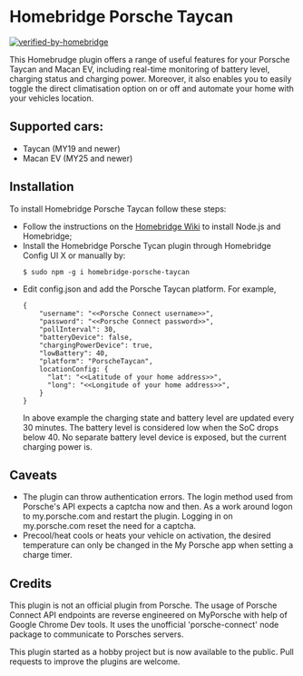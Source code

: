 # Homebridge Porsche Taycan
[![verified-by-homebridge](https://badgen.net/badge/homebridge/verified/purple)](https://github.com/homebridge/homebridge/wiki/Verified-Plugins)

This Homebrudge plugin offers a range of useful features for your Porsche Taycan and Macan EV, including real-time monitoring of battery level, charging status and charging power. Moreover, it also enables you to easily toggle the direct climatisation option on or off and automate your home with your vehicles location.

## Supported cars:
- Taycan (MY19 and newer)
- Macan EV (MY25 and newer)

## Installation
To install Homebridge Porsche Taycan follow these steps:

- Follow the instructions on the [Homebridge Wiki](https://homebridge.io/how-to-install-homebridge) to install Node.js and Homebridge;
- Install the Homebridge Porsche Tycan plugin through Homebridge Config UI X or manually by:
  ```
  $ sudo npm -g i homebridge-porsche-taycan
  ```
- Edit config.json and add the Porsche Taycan platform. For example,
    ```
    {
        "username": "<<Porsche Connect username>>",
        "password": "<<Porsche Connect password>>",
        "pollInterval": 30,
        "batteryDevice": false,
        "chargingPowerDevice": true,
        "lowBattery": 40,
        "platform": "PorscheTaycan",
        locationConfig: {
          "lat": "<<Latitude of your home address>>",
          "long": "<<Longitude of your home address>>",
        }
    }
    ```
  In above example the charging state and battery level are updated every 30 minutes. The battery level is considered low when the SoC drops below 40. No separate battery level device is exposed, but the current charging power is.

## Caveats
- The plugin can throw authentication errors. The login method used from Porsche's API expects a captcha now and then. As a work around logon to my.porsche.com and restart the plugin. Logging in on my.porsche.com reset the need for a captcha.
- Precool/heat cools or heats your vehicle on activation, the desired temperature can only be changed in the My Porsche app when setting a charge timer.

## Credits
This plugin is not an official plugin from Porsche. The usage of Porsche Connect API endpoints are reverse engineered on MyPorsche with help of Google Chrome Dev tools. It uses the unofficial 'porsche-connect' node package to communicate to Porsches servers.

This plugin started as a hobby project but is now available to the public. Pull requests to improve the plugins are welcome. 
